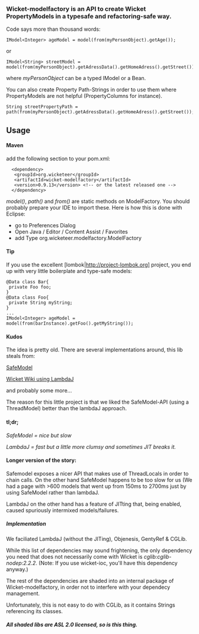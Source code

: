 ### Wicket-modelfactory is an API to create Wicket PropertyModels in a typesafe and refactoring-safe way.

Code says more than thousand words:

	IModel<Integer> ageModel = model(from(myPersonObject).getAge());

or 

	IModel<String> streetModel = model(from(myPersonObject).getAdressData().getHomeAdress().getStreet());      

where _myPersonObject_ can be a typed IModel or a Bean. 

You can also create Property Path-Strings in order to use them where PropertyModels are not helpful (PropertyColumns for instance).

	String streetPropertyPath = path(from(myPersonObject).getAdressData().getHomeAdress().getStreet());      

## Usage

#### Maven

add the following section to your pom.xml:

	  <dependency>
	   <groupId>org.wicketeer</groupId>
	   <artifactId>wicket-modelfactory</artifactId>
	   <version>0.9.13</version> <!-- or the latest released one -->
	  </dependency>

_model()_, _path()_ and _from()_ are static methods on ModelFactory. You should probably prepare your IDE to import these. Here is how this is done with Eclipse:

* go to Preferences Dialog
* Open Java / Editor / Content Assist / Favorites
* add Type org.wicketeer.modelfactory.ModelFactory


#### Tip

If you use the excellent [lombok|http://project-lombok.org] project, you end up with very little boilerplate and type-safe models:

	@Data class Bar{
	 private Foo foo;
	}
	@Data class Foo{
	 private String myString;
	}
	...
	IModel<Integer> ageModel = model(from(barInstance).getFoo().getMyString());

#### Kudos

The idea is pretty old. There are several implementations around, this lib steals from:

[SafeModel](http://github.com/duesenklipper/wicket-safemodel) 

[Wicket Wiki using LambdaJ](http://cwiki.apache.org/WICKET/working-with-wicket-models.html#WorkingwithWicketmodels-LambdaJ)

and probably some more...

The reason for this little project is that we liked the SafeModel-API (using a ThreadModel) better than the lambdaJ approach.

#### tl;dr;  

_SafeModel = nice but slow_

_LambdaJ = fast but a little more clumsy and sometimes JIT breaks it._ 

#### Longer version of the story:

Safemodel exposes a nicer API that makes use of ThreadLocals in order to chain calls.
On the other hand SafeModel happens to be too slow for us (We had a page with >600 models that went up from 150ms to 2700ms just by using SafeModel rather than lambdaJ.

LambdaJ on the other hand has a feature of JITting that, being enabled, caused spuriously intermixed models/failures.  



##### Implementation

We faciliated LambdaJ (without the JITing), Objenesis, GentyRef & CGLib.
 
While this list of dependencies may sound frightening, the only dependency you need that does not necessarily come with Wicket is *cglib:cglib-nodep:2.2.2*. (Note: If you use wicket-ioc, you'll have this dependency anyway.)

The rest of the dependencies are shaded into an internal package of Wicket-modelfactory, in order not to interfere with your dependecy management.

Unfortunately, this is not easy to do with CGLib, as it contains Strings referencing its classes.

##### All shaded libs are ASL 2.0 licensed, so is this thing. 
